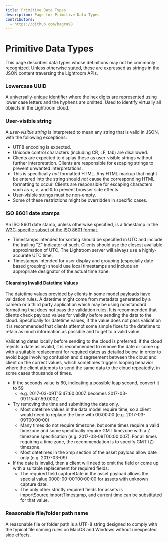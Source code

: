 ```yaml
---
title: Primitive Data Types
description: Page for Primitive Data Types
contributors:
  - https://github.com/bagra98
---
```


# Primitive Data Types

This page describes data types whose definitions may not be commonly recognized. Unless otherwise stated, these are expressed as strings in the JSON content traversing the Lightroom APIs.

### Lowercase UUID

A <a target="new" href="http://en.wikipedia.org/wiki/Universally_unique_identifier"> universally-unique identifier</a> where the hex digits are represented using lower case letters and the hyphens are omitted. Used to identify virtually all objects in the Lightroom cloud.

### User-visible string

A *user-visible string* is interpreted to mean any string that is valid in JSON, with the following exceptions:

* UTF8 encoding is expected.
* Unicode control characters (including CR, LF, tab) are disallowed.
* Clients are expected to display these as user-visible strings without further interpretation. Clients are responsible for escaping strings to prevent unwanted interpretations.
* This is specifically _not_ formatted HTML. Any HTML markup that might be entered into the string should _not_ cause the corresponding HTML formatting to occur. Clients are responsible for escaping characters such as <, >, and & to prevent browser side effects.
* User-visible strings must be non-empty.
* Some of these restrictions might be overridden in specific cases.


### ISO 8601 date stamps

An ISO 8601 date stamp, unless otherwise specified, is a timestamp in the [W3C-specific subset of the ISO 8601 format](http://www.w3.org/TR/NOTE-datetime).

* Timestamps intended for sorting should be specified in UTC and include the trailing "Z" indicator of such. Clients should use the closest available approximation of UTC. The Lightroom server will always use a highly-accurate UTC time.
* Timestamps intended for user display and grouping (especially date-based grouping) should use local timestamps and include an appropriate designator of the actual time zone.

#### Cleansing Invalid Datetime Values

The datetime values provided by clients in some model payloads have validation rules. A datetime might come from metadata generated by a camera or a third party application which may be using nonstandard formatting that does not pass the validation rules. It is recommended that clients check payload values for validity before sending the data to the cloud. Specifically for datetime values, if the value does not pass validation it is recommended that clients attempt some simple fixes to the datetime to retain as much information as possible and to get to a valid value.

Validating dates locally before sending to the cloud is preferred. If the cloud rejects a date as invalid, it is recommended to remove the date or come up with a suitable replacement for required dates as detailed below, in order to avoid bugs involving confusion and disagreement between the cloud and client on the correct values, which sometimes triggers looping behavior where the client attempts to send the same data to the cloud repeatedly, in some cases thousands of times.

* If the seconds value is 60, indicating a possible leap second, convert it to 59
    * e.g. 2017-03-09T15:47:60.000Z becomes 2017-03-09T15:47:59.000Z
* Try removing the time and submitting the date only.
    * Most datetime values in the data model require time, so a client would need to replace the time with 00:00:00 (e.g. 2017-03-09T00:00:00)
    * Many times do not require timezone, but some times require a valid timezone and some specifically require GMT timezone with a Z timezone specification (e.g. 2017-03-09T00:00:00Z). For all times requiring a time zone, the recommendation is to specify GMT (Z) timezone.
    * Most datetimes in the xmp section of the asset payload allow date only (e.g. 2017-03-09)
* If the date is invalid, then a client will need to omit the field or come up with a suitable replacement for required fields.
    * The required field captureDate in the asset payload allows the special value 0000-00-00T00:00:00 for assets with unknown capture date.
    * The only other strictly required fields for assets is importSource.importTimestamp, and current time can be substituted for that value.

### Reasonable file/folder path name

A reasonable file or folder path is a UTF-8 string designed to comply with the typical file naming rules on MacOS and Windows without unexpected side effects.